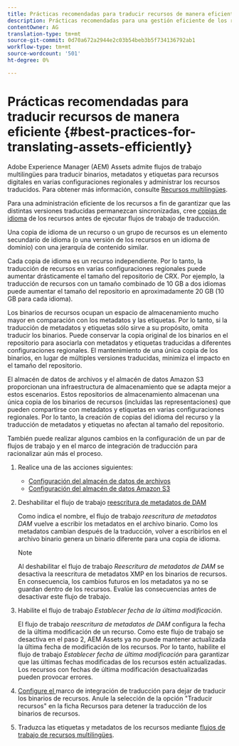 ```yaml
---
title: Prácticas recomendadas para traducir recursos de manera eficiente
description: Prácticas recomendadas para una gestión eficiente de los recursos a fin de sincronizar varias versiones traducidas y racionalizar los flujos de trabajo de traducción.
contentOwner: AG
translation-type: tm+mt
source-git-commit: 0d70a672a2944e2c03b54beb3b5f734136792ab1
workflow-type: tm+mt
source-wordcount: '501'
ht-degree: 0%

---
```



# Prácticas recomendadas para traducir recursos de manera eficiente {#best-practices-for-translating-assets-efficiently}

Adobe Experience Manager (AEM) Assets admite flujos de trabajo multilingües para traducir binarios, metadatos y etiquetas para recursos digitales en varias configuraciones regionales y administrar los recursos traducidos. Para obtener más información, consulte [Recursos multilingües](multilingual-assets.md).

Para una administración eficiente de los recursos a fin de garantizar que las distintas versiones traducidas permanezcan sincronizadas, cree [copias de idioma](preparing-assets-for-translation.md) de los recursos antes de ejecutar flujos de trabajo de traducción.

Una copia de idioma de un recurso o un grupo de recursos es un elemento secundario de idioma (o una versión de los recursos en un idioma de dominio) con una jerarquía de contenido similar.

Cada copia de idioma es un recurso independiente. Por lo tanto, la traducción de recursos en varias configuraciones regionales puede aumentar drásticamente el tamaño del repositorio de CRX. Por ejemplo, la traducción de recursos con un tamaño combinado de 10 GB a dos idiomas puede aumentar el tamaño del repositorio en aproximadamente 20 GB (10 GB para cada idioma).

Los binarios de recursos ocupan un espacio de almacenamiento mucho mayor en comparación con los metadatos y las etiquetas. Por lo tanto, si la traducción de metadatos y etiquetas sólo sirve a su propósito, omita traducir los binarios. Puede conservar la copia original de los binarios en el repositorio para asociarla con metadatos y etiquetas traducidas a diferentes configuraciones regionales. El mantenimiento de una única copia de los binarios, en lugar de múltiples versiones traducidas, minimiza el impacto en el tamaño del repositorio.

El almacén de datos de archivos y el almacén de datos Amazon S3 proporcionan una infraestructura de almacenamiento que se adapta mejor a estos escenarios. Estos repositorios de almacenamiento almacenan una única copia de los binarios de recursos (incluidas las representaciones) que pueden compartirse con metadatos y etiquetas en varias configuraciones regionales. Por lo tanto, la creación de copias del idioma del recurso y la traducción de metadatos y etiquetas no afectan al tamaño del repositorio.

También puede realizar algunos cambios en la configuración de un par de flujos de trabajo y en el marco de integración de traducción para racionalizar aún más el proceso.

1. Realice una de las acciones siguientes:

   * [Configuración del almacén de datos de archivos](/help/sites-deploying/data-store-config.md)
   * [Configuración del almacén de datos Amazon S3](/help/sites-deploying/data-store-config.md)

1. Deshabilitar el flujo de trabajo [reescritura de metadatos de DAM](/help/sites-administering/workflow-offloader.md#disable-offloading)

   Como indica el nombre, el flujo de trabajo *reescritura de metadatos DAM* vuelve a escribir los metadatos en el archivo binario. Como los metadatos cambian después de la traducción, volver a escribirlos en el archivo binario genera un binario diferente para una copia de idioma.

   >[!NOTE]
   >
   >Al deshabilitar el flujo de trabajo *Reescritura de metadatos de DAM* se desactiva la reescritura de metadatos XMP en los binarios de recursos. En consecuencia, los cambios futuros en los metadatos ya no se guardan dentro de los recursos. Evalúe las consecuencias antes de desactivar este flujo de trabajo.

1. Habilite el flujo de trabajo *Establecer fecha de la última modificación*.

   El flujo de trabajo *reescritura de metadatos de DAM* configura la fecha de la última modificación de un recurso. Como este flujo de trabajo se desactiva en el paso 2, AEM Assets ya no puede mantener actualizada la última fecha de modificación de los recursos. Por lo tanto, habilite el flujo de trabajo *Establecer fecha de última modificación* para garantizar que las últimas fechas modificadas de los recursos estén actualizadas. Los recursos con fechas de última modificación desactualizadas pueden provocar errores.

1. [Configure el ](/help/sites-administering/tc-tic.md) marco de integración de traducción para dejar de traducir los binarios de recursos. Anule la selección de la opción &quot;Traducir recursos&quot; en la ficha Recursos para detener la traducción de los binarios de recursos.
1. Traduzca las etiquetas y metadatos de los recursos mediante [flujos de trabajo de recursos multilingües](multilingual-assets.md).

